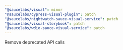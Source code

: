 ```yaml
---
"@saucelabs/visual": minor
"@saucelabs/cypress-visual-plugin": patch
"@saucelabs/nightwatch-sauce-visual-service": patch
"@saucelabs/visual-storybook": patch
"@saucelabs/wdio-sauce-visual-service": patch
---
```


Remove deprecated API calls

